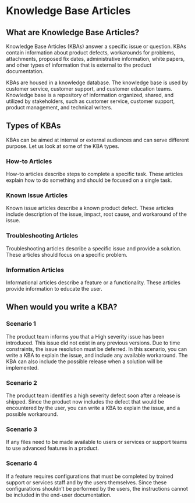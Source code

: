 # Knowledge Base Articles

## What are Knowledge Base Articles?

Knowledge Base Articles (KBAs) answer a specific issue or question. KBAs contain information about product defects, workarounds for problems, attachments, proposed fix dates, administrative information, white papers, and other types of information that is external to the product documentation.

KBAs are housed in a knowledge database. The knowledge base is used by customer service, customer support, and customer education teams. Knowledge base is a repository of information organized, shared, and utilized by stakeholders, such as customer service, customer support, product management, and technical writers.

## Types of KBAs

KBAs can be aimed at internal or external audiences and can serve different purpose. Let us look at some of the KBA types.

### How-to Articles

How-to articles describe steps to complete a specific task. These articles explain how to do something and should be focused on a single task.

### Known Issue Articles

Known issue articles describe a known product defect. These articles include description of the issue, impact, root cause, and workaround of the issue.

### Troubleshooting Articles

Troubleshooting articles describe a specific issue and provide a solution. These articles should focus on a specific problem.

### Information Articles

Informational articles describe a feature or a functionality. These articles provide information to educate the user.

## When would you write a KBA?

### Scenario 1

The product team informs you that a High severity issue has been introduced. This issue did not exist in any previous versions. Due to time constraints, the issue resolution must be deferred. In this scenario, you can write a KBA to explain the issue, and include any available workaround. The KBA can also include the possible release when a solution will be implemented.

### Scenario 2

The product team identifies a high severity defect soon after a release is shipped. Since the product now includes the defect that would be encountered by the user, you can write a KBA to explain the issue, and a possible workaround.

### Scenario 3

If any files need to be made available to users or services or support teams to use advanced features in a product.

### Scenario 4

If a feature requires configurations that must be completed by trained support or services staff and by the users themselves. Since these configurations shouldn’t be performed by the users, the instructions cannot be included in the end-user documentation.

